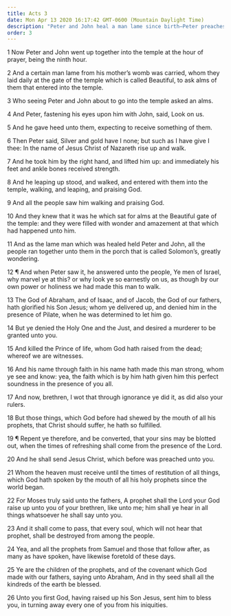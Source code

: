 ```yaml
---
title: Acts 3
date: Mon Apr 13 2020 16:17:42 GMT-0600 (Mountain Daylight Time)
description: "Peter and John heal a man lame since birth—Peter preaches repentance—He also speaks of the age of restoration preceding the Second Coming—He identifies Christ as the prophet of whom Moses spoke."
order: 3
---
```


1 Now Peter and John went up together into the temple at the hour of prayer, being the ninth hour.

2 And a certain man lame from his mother’s womb was carried, whom they laid daily at the gate of the temple which is called Beautiful, to ask alms of them that entered into the temple.

3 Who seeing Peter and John about to go into the temple asked an alms.

4 And Peter, fastening his eyes upon him with John, said, Look on us.

5 And he gave heed unto them, expecting to receive something of them.

6 Then Peter said, Silver and gold have I none; but such as I have give I thee: In the name of Jesus Christ of Nazareth rise up and walk.

7 And he took him by the right hand, and lifted him up: and immediately his feet and ankle bones received strength.

8 And he leaping up stood, and walked, and entered with them into the temple, walking, and leaping, and praising God.

9 And all the people saw him walking and praising God.

10 And they knew that it was he which sat for alms at the Beautiful gate of the temple: and they were filled with wonder and amazement at that which had happened unto him.

11 And as the lame man which was healed held Peter and John, all the people ran together unto them in the porch that is called Solomon’s, greatly wondering.

12 ¶ And when Peter saw it, he answered unto the people, Ye men of Israel, why marvel ye at this? or why look ye so earnestly on us, as though by our own power or holiness we had made this man to walk.

13 The God of Abraham, and of Isaac, and of Jacob, the God of our fathers, hath glorified his Son Jesus; whom ye delivered up, and denied him in the presence of Pilate, when he was determined to let him go.

14 But ye denied the Holy One and the Just, and desired a murderer to be granted unto you.

15 And killed the Prince of life, whom God hath raised from the dead; whereof we are witnesses.

16 And his name through faith in his name hath made this man strong, whom ye see and know: yea, the faith which is by him hath given him this perfect soundness in the presence of you all.

17 And now, brethren, I wot that through ignorance ye did it, as did also your rulers.

18 But those things, which God before had shewed by the mouth of all his prophets, that Christ should suffer, he hath so fulfilled.

19 ¶ Repent ye therefore, and be converted, that your sins may be blotted out, when the times of refreshing shall come from the presence of the Lord.

20 And he shall send Jesus Christ, which before was preached unto you.

21 Whom the heaven must receive until the times of restitution of all things, which God hath spoken by the mouth of all his holy prophets since the world began.

22 For Moses truly said unto the fathers, A prophet shall the Lord your God raise up unto you of your brethren, like unto me; him shall ye hear in all things whatsoever he shall say unto you.

23 And it shall come to pass, that every soul, which will not hear that prophet, shall be destroyed from among the people.

24 Yea, and all the prophets from Samuel and those that follow after, as many as have spoken, have likewise foretold of these days.

25 Ye are the children of the prophets, and of the covenant which God made with our fathers, saying unto Abraham, And in thy seed shall all the kindreds of the earth be blessed.

26 Unto you first God, having raised up his Son Jesus, sent him to bless you, in turning away every one of you from his iniquities.
